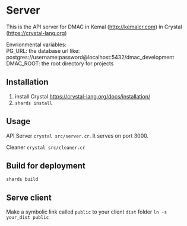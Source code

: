 # Server
This is the API server for DMAC in Kemal (http://kemalcr.com) in Crystal (https://crystal-lang.org)

Envrionmental variables:  
PG_URL: the database url like: postgres://username:password@localhost:5432/dmac_development
DMAC_ROOT: the root directory for projects

## Installation
1. install Crystal https://crystal-lang.org/docs/installation/
2. `shards install`

## Usage
API Server `crystal src/server.cr`. It serves on port 3000.

Cleaner `crystal src/cleaner.cr`

## Build for deployment
`shards build`

## Serve client
Make a symbolic link called `public` to your client `dist` folder `ln -s your_dist public`

